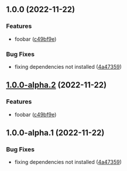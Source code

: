 ## 1.0.0 (2022-11-22)


### Features

* foobar ([c49bf9e](https://github.com/artursudnik/releases-test-1/commit/c49bf9ebfe73b4298055def109d074424f64594f))


### Bug Fixes

* fixing dependencies not installed ([4a47359](https://github.com/artursudnik/releases-test-1/commit/4a47359d04823071e0c582317cb5f1ebd1e7633f))

## [1.0.0-alpha.2](https://github.com/artursudnik/releases-test-1/compare/v1.0.0-alpha.1...v1.0.0-alpha.2) (2022-11-22)


### Features

* foobar ([c49bf9e](https://github.com/artursudnik/releases-test-1/commit/c49bf9ebfe73b4298055def109d074424f64594f))

## 1.0.0-alpha.1 (2022-11-22)


### Bug Fixes

* fixing dependencies not installed ([4a47359](https://github.com/artursudnik/releases-test-1/commit/4a47359d04823071e0c582317cb5f1ebd1e7633f))
